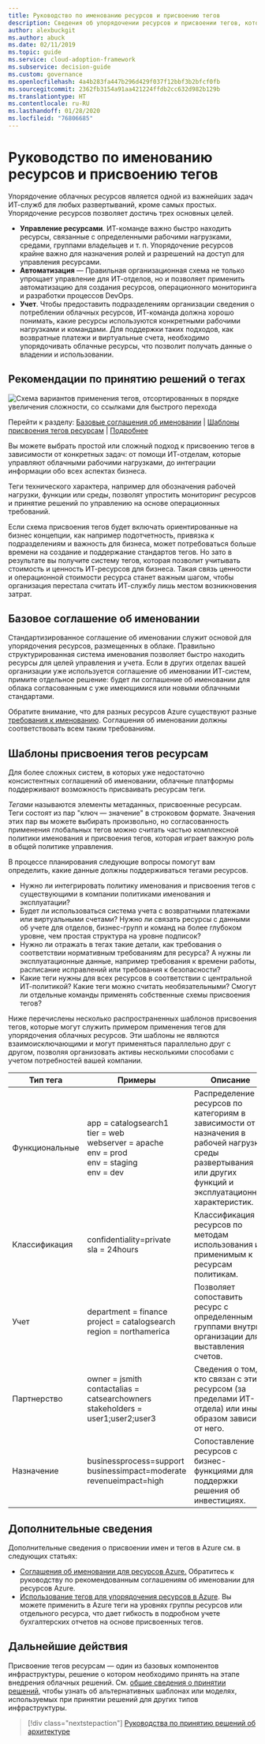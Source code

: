 ```yaml
---
title: Руководство по именованию ресурсов и присвоению тегов
description: Сведения об упорядочении ресурсов и присвоении тегов, которые играют важнейшую роль при миграции в Azure.
author: alexbuckgit
ms.author: abuck
ms.date: 02/11/2019
ms.topic: guide
ms.service: cloud-adoption-framework
ms.subservice: decision-guide
ms.custom: governance
ms.openlocfilehash: 4a4b283fa447b296d429f037f12bbf3b2bfcf0fb
ms.sourcegitcommit: 2362fb3154a91aa421224ffdb2cc632d982b129b
ms.translationtype: HT
ms.contentlocale: ru-RU
ms.lasthandoff: 01/28/2020
ms.locfileid: "76806685"
---
```

# <a name="resource-naming-and-tagging-decision-guide"></a>Руководство по именованию ресурсов и присвоению тегов

Упорядочение облачных ресурсов является одной из важнейших задач ИТ-служб для любых развертываний, кроме самых простых. Упорядочение ресурсов позволяет достичь трех основных целей.

- **Управление ресурсами**. ИТ-команде важно быстро находить ресурсы, связанные с определенными рабочими нагрузками, средами, группами владельцев и т. п. Упорядочение ресурсов крайне важно для назначения ролей и разрешений на доступ для управления ресурсами.
- **Автоматизация** — Правильная организационная схема не только упрощает управление для ИТ-отделов, но и позволяет применить автоматизацию для создания ресурсов, операционного мониторинга и разработки процессов DevOps.
- **Учет**. Чтобы предоставить подразделениям организации сведения о потреблении облачных ресурсов, ИТ-команда должна хорошо понимать, какие ресурсы используются конкретными рабочими нагрузками и командами. Для поддержки таких подходов, как возвратные платежи и виртуальные счета, необходимо упорядочивать облачные ресурсы, что позволит получать данные о владении и использовании.

## <a name="tagging-decision-guide"></a>Рекомендации по принятию решений о тегах

![Схема вариантов применения тегов, отсортированных в порядке увеличения сложности, со ссылками для быстрого перехода](../../_images/decision-guides/decision-guide-resource-tagging.png)

Перейти к разделу: [Базовые соглашения об именовании](#baseline-naming-conventions) | [Шаблоны присвоения тегов ресурсам](#resource-tagging-patterns) | [Подробнее](#learn-more)

Вы можете выбрать простой или сложный подход к присвоению тегов в зависимости от конкретных задач: от помощи ИТ-отделам, которые управляют облачными рабочими нагрузками, до интеграции информации обо всех аспектах бизнеса.

Теги технического характера, например для обозначения рабочей нагрузки, функции или среды, позволят упростить мониторинг ресурсов и принятие решений по управлению на основе операционных требований.

Если схема присвоения тегов будет включать ориентированные на бизнес концепции, как например подотчетность, привязка к подразделениям и важность для бизнеса, может потребоваться больше времени на создание и поддержание стандартов тегов. Но зато в результате вы получите систему тегов, которая позволит учитывать стоимость и ценность ИТ-ресурсов для бизнеса. Такая связь ценности и операционной стоимости ресурса станет важным шагом, чтобы организация перестала считать ИТ-службу лишь местом возникновения затрат.

## <a name="baseline-naming-conventions"></a>Базовое соглашение об именовании

Стандартизированное соглашение об именовании служит основой для упорядочения ресурсов, размещенных в облаке. Правильно структурированная система именования позволяет быстро находить ресурсы для целей управления и учета. Если в других отделах вашей организации уже используется соглашение об именовании ИТ-систем, примите отдельное решение: будет ли соглашение об именовании для облака согласованным с уже имеющимися или новыми облачными стандартами.

Обратите внимание, что для разных ресурсов Azure существуют разные [требования к именованию](../../ready/azure-best-practices/naming-and-tagging.md). Соглашения об именовании должны соответствовать всем таким требованиям.

## <a name="resource-tagging-patterns"></a>Шаблоны присвоения тегов ресурсам

Для более сложных систем, в которых уже недостаточно консистентных соглашений об именовании, облачные платформы поддерживают возможность присваивать ресурсам теги.

*Тегами* называются элементы метаданных, присвоенные ресурсам. Теги состоят из пар "ключ — значение" в строковом формате. Значения этих пар вы можете выбирать произвольно, но согласованность применения глобальных тегов можно считать частью комплексной политики именования и присвоения тегов, которая играет важную роль в общей политике управления.

В процессе планирования следующие вопросы помогут вам определить, какие данные должны поддерживаться тегами ресурсов.

- Нужно ли интегрировать политику именования и присвоения тегов с существующими в компании политиками именования и эксплуатации?
- Будет ли использоваться система учета с возвратными платежами или виртуальными счетами? Нужно ли связать ресурсы с данными об учете для отделов, бизнес-групп и команд на более глубоком уровне, чем простая структура на уровне подписок?
- Нужно ли отражать в тегах такие детали, как требования о соответствии нормативным требованиям для ресурса? А нужны ли эксплуатационные данные, например требования к времени работы, расписание исправлений или требования к безопасности?
- Какие теги нужны для всех ресурсов в соответствии с центральной ИТ-политикой? Какие теги можно считать необязательными? Смогут ли отдельные команды применять собственные схемы присвоения тегов?

Ниже перечислены несколько распространенных шаблонов присвоения тегов, которые могут служить примером применения тегов для упорядочения облачных ресурсов. Эти шаблоны не являются взаимоисключающими и могут применяться параллельно друг с другом, позволяя организовать активы несколькими способами с учетом потребностей вашей компании.

<!-- markdownlint-disable MD033 -->

| Тип тега | Примеры | Описание |
|-----|-----|-----|
| Функциональные            | app = catalogsearch1 <br/>tier = web <br/>webserver = apache<br/>env = prod <br/>env = staging <br/>env = dev                 | Распределение ресурсов по категориям в зависимости от их назначения в рабочей нагрузке, среды развертывания или других функций и эксплуатационных характеристик.                                 |
| Классификация        | confidentiality=private<br/>sla = 24hours                                 | Классификация ресурсов по методам использования и применимым к ресурсам политикам.                               |
| Учет            | department = finance <br/>project = catalogsearch <br/>region = northamerica | Позволяет сопоставить ресурс с определенным группами внутри организации для выставления счетов. |
| Партнерство           | owner = jsmith <br/>contactalias = catsearchowners<br/>stakeholders = user1;user2;user3<br/>                       | Сведения о том, кто связан с этим ресурсом (за пределами ИТ-отдела) или иным образом зависит от него.                      |
| Назначение               | businessprocess=support<br/>businessimpact=moderate<br/>revenueimpact=high   | Сопоставление ресурсов с бизнес-функциями для поддержки решения об инвестициях.  |

<!-- markdownlint-enable MD033 -->

## <a name="learn-more"></a>Дополнительные сведения

Дополнительные сведения о присвоении имен и тегов в Azure см. в следующих статьях:

- [Соглашения об именовании для ресурсов Azure.](https://docs.microsoft.com/azure/architecture/best-practices/resource-naming) Обратитесь к руководству по рекомендованным соглашениям об именовании для ресурсов Azure.
- [Использование тегов для упорядочения ресурсов в Azure](https://docs.microsoft.com/azure/azure-resource-manager/resource-group-using-tags). Вы можете применить в Azure теги на уровнях группы ресурсов или отдельного ресурса, что дает гибкость в подробном учете бухгалтерских отчетов на основе присвоенных тегов.

## <a name="next-steps"></a>Дальнейшие действия

Присвоение тегов ресурсам — один из базовых компонентов инфраструктуры, решение о котором необходимо принять на этапе внедрения облачных решений. См. [общие сведения о принятии решений](../index.md), чтобы узнать об альтернативных шаблонах или моделях, используемых при принятии решений для других типов инфраструктуры.

> [!div class="nextstepaction"]
> [Руководства по принятию решений об архитектуре](../index.md)
